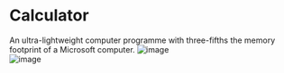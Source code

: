 # Calculator
An ultra-lightweight computer programme with three-fifths the memory footprint of a Microsoft computer.
![image](https://github.com/user-attachments/assets/06cd2ab7-be6f-4f14-b11f-ff9a8f25b542)  
![image](https://github.com/user-attachments/assets/2ebd8d41-f3ca-4bd8-aba8-b94c135c8c89)

